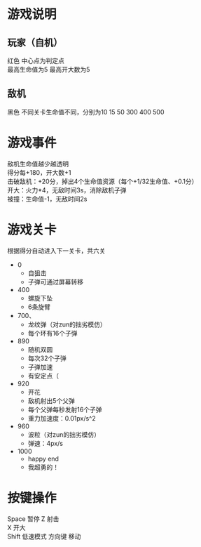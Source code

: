 # 游戏说明
## 玩家（自机）
红色 中心点为判定点   
最高生命值为5
最高开大数为5
## 敌机
黑色
不同关卡生命值不同，分别为10 15 50 300 400 500 
# 游戏事件
敌机生命值越少越透明  
得分每+180，开大数+1  
击破敌机：+20分，掉出4个生命值资源（每个+1/32生命值、+0.1分）  
开大：火力*4，无敌时间3s，消除敌机子弹  
被撞：生命值-1，无敌时间2s 
# 游戏关卡
根据得分自动进入下一关卡，共六关
- 0
  - 自狙击
  - 子弹可通过屏幕转移
- 400
  - 螺旋下坠
  - 6条旋臂
- 700、
  - 龙纹弹（对zun的拙劣模仿）
  - 每个环有16个子弹
- 890
  - 随机双圆
  - 每次32个子弹
  - 子弹加速
  - 有安定点（
- 920
  - 开花
  - 敌机射出5个父弹
  - 每个父弹每秒发射16个子弹
  - 重力加速度：0.01px/s^2
- 960
  - 波粒（对zun的拙劣模仿）
  - 弹速：4px/s
- 1000
  - happy end
  - 我超勇的！
# 按键操作
Space 暂停
Z 射击  
X 开大  
Shift 低速模式
方向键 移动

